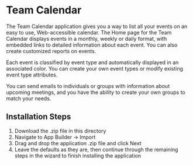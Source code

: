 # Team Calendar

The Team Calendar application gives you a way to list all your events on an easy to use, Web-accessible calendar. The Home page for the Team Calendar displays events in a monthly, weekly or daily format, with embedded links to detailed information about each event. You can also create customized reports on events.

Each event is classified by event type and automatically displayed in an associated color. You can create your own event types or modify existing event type attributes.

You can send emails to individuals or groups with information about upcoming meetings, and you have the ability to create your own groups to match your needs.

Installation Steps
------------------------------------
1. Download the .zip file in this directory
2. Navigate to App Builder -> Import
3. Drag and drop the application .zip file and click Next
4. Leave the defaults as they are, then continue through the remaining steps in the wizard to finish installing the application
